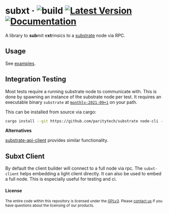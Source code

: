 # subxt &middot; ![build](https://github.com/paritytech/substrate-subxt/workflows/Rust/badge.svg) [![Latest Version](https://img.shields.io/crates/v/substrate-subxt.svg)](https://crates.io/crates/substrate-subxt) [![Documentation](https://docs.rs/substrate-subxt/badge.svg)](https://docs.rs/substrate-subxt)

A library to **sub**mit e**xt**rinsics to a [substrate](https://github.com/paritytech/substrate) node via RPC.

## Usage

See [examples](./examples).

## Integration Testing

Most tests require a running substrate node to communicate with. This is done by spawning an instance of the
substrate node per test. It requires an executable binary `substrate` at [`monthly-2021-09+1`](https://github.com/paritytech/substrate/releases/tag/monthly-2021-09+1) on your path.

This can be installed from source via cargo:

```bash
cargo install --git https://github.com/paritytech/substrate node-cli --tag=monthly-2021-09+1 --force
```

**Alternatives**

[substrate-api-client](https://github.com/scs/substrate-api-client) provides similar functionality.

## Subxt Client
By default the client builder will connect to a full node via rpc. The `subxt-client` helps
embedding a light client directly. It can also be used to embed a full node. This is especially
useful for testing and ci.

#### License

<sup>
The entire code within this repository is licensed under the <a href="LICENSE">GPLv3</a>.
Please <a href="https://www.parity.io/contact/">contact us</a> if you have questions about the licensing of our
 products.
</sup>
